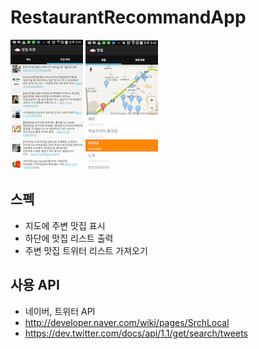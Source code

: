 RestaurantRecommandApp
======================

![alt text](https://github.com/lahi/RestaurantRecommandApp/blob/master/markdown/images/201406101.png " ") 
![alt text](https://github.com/lahi/RestaurantRecommandApp/blob/master/markdown/images/20140610.png " ") 

스펙 
--------------------

- 지도에 주변 맛집 표시 
- 하단에 맛집 리스트 출력 
- 주변 맛집 트위터 리스트 가져오기 


사용 API
--------------------

- 네이버, 트위터 API
- http://developer.naver.com/wiki/pages/SrchLocal
- https://dev.twitter.com/docs/api/1.1/get/search/tweets


